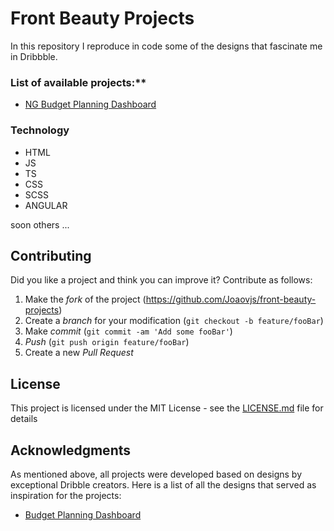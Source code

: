 # Front Beauty Projects

In this repository I reproduce in code some of the designs that fascinate me in Dribbble.

### List of available projects:**
* [NG Budget Planning Dashboard](projects/ng-budget-planning-dashboard)

### Technology
- HTML
- JS
- TS
- CSS
- SCSS
- ANGULAR

soon others ...

## Contributing

Did you like a project and think you can improve it? Contribute as follows:

1. Make the _fork_ of the project (<https://github.com/Joaovjs/front-beauty-projects>)
2. Create a _branch_ for your modification (`git checkout -b feature/fooBar`)
3. Make _commit_ (`git commit -am 'Add some fooBar'`)
4. _Push_ (`git push origin feature/fooBar`)
5. Create a new _Pull Request_

## License

This project is licensed under the MIT License - see the [LICENSE.md](LICENSE) file for details

## Acknowledgments

As mentioned above, all projects were developed based on designs by exceptional Dribble creators. Here is a list of all the designs that served as inspiration for the projects:

- [Budget Planning Dashboard](https://dribbble.com/shots/8168686-Budget-Planning-Dashboard)